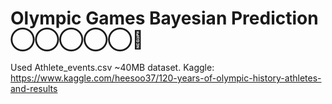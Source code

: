 #  Olympic Games Bayesian Prediction ◯‍◯‍◯‍◯‍◯🏅

Used Athlete_events.csv ~40MB dataset. Kaggle: https://www.kaggle.com/heesoo37/120-years-of-olympic-history-athletes-and-results
